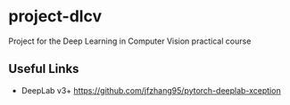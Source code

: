 # project-dlcv
Project for the Deep Learning in Computer Vision practical course

## Useful Links
- DeepLab v3+ https://github.com/jfzhang95/pytorch-deeplab-xception
